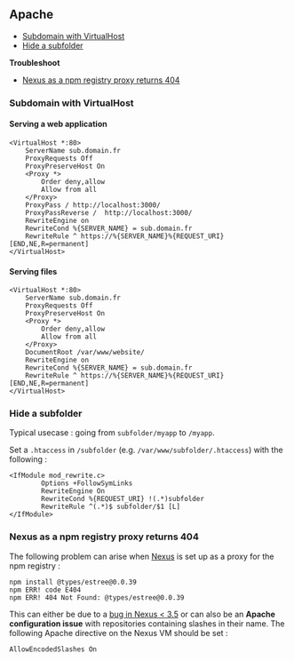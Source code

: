 ## Apache

* [Subdomain with VirtualHost](#subdomain-with-virtualhost)
* [Hide a subfolder](#hide-a-subfolder)

**Troubleshoot**
* [Nexus as a npm registry proxy returns 404](#nexus-as-a-npm-registry-proxy-returns-404)

### Subdomain with VirtualHost

#### Serving a web application
```
<VirtualHost *:80>
    ServerName sub.domain.fr
    ProxyRequests Off
    ProxyPreserveHost On
    <Proxy *>
        Order deny,allow
        Allow from all
    </Proxy>
    ProxyPass / http://localhost:3000/
    ProxyPassReverse /  http://localhost:3000/
    RewriteEngine on
    RewriteCond %{SERVER_NAME} = sub.domain.fr
    RewriteRule ^ https://%{SERVER_NAME}%{REQUEST_URI} [END,NE,R=permanent]
</VirtualHost>
```

#### Serving files
```
<VirtualHost *:80>
    ServerName sub.domain.fr
    ProxyRequests Off
    ProxyPreserveHost On
    <Proxy *>
        Order deny,allow
        Allow from all
    </Proxy>
    DocumentRoot /var/www/website/
    RewriteEngine on
    RewriteCond %{SERVER_NAME} = sub.domain.fr
    RewriteRule ^ https://%{SERVER_NAME}%{REQUEST_URI} [END,NE,R=permanent]
</VirtualHost>
```

### Hide a subfolder

Typical usecase : going from `subfolder/myapp` to `/myapp`.

Set a `.htaccess` in `/subfolder` (e.g. `/var/www/subfolder/.htaccess`) with the following : 
```
<IfModule mod_rewrite.c>
        Options +FollowSymLinks
        RewriteEngine On
        RewriteCond %{REQUEST_URI} !(.*)subfolder
        RewriteRule ^(.*)$ subfolder/$1 [L]
</IfModule>
```

### Nexus as a npm registry proxy returns 404

The following problem can arise when [Nexus](https://www.sonatype.com/nexus-repository-oss) is set up as a proxy for the npm registry :
```
npm install @types/estree@0.0.39
npm ERR! code E404
npm ERR! 404 Not Found: @types/estree@0.0.39
```

This can either be due to a [bug in Nexus < 3.5](https://issues.sonatype.org/browse/NEXUS-13915) or can also be an **Apache configuration issue** with repositories containing slashes in their name. The following Apache directive on the Nexus VM should be set :

```
AllowEncodedSlashes On
```




